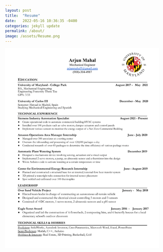 ```yaml
---
layout: post
title:  "Resume"
date:   2022-05-16 10:36:35 -0400
categories: jekyll update
permalink: /about/
image: /assets/Resume.png
---
```


![Headshot9](/assets/Resume.png "Hello!")